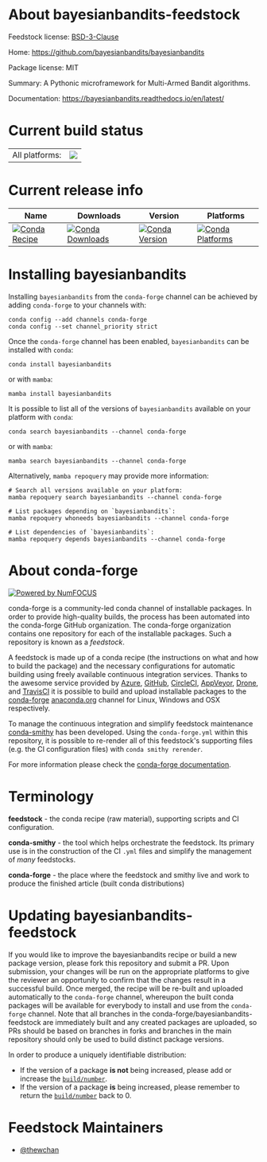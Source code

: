 About bayesianbandits-feedstock
===============================

Feedstock license: [BSD-3-Clause](https://github.com/conda-forge/bayesianbandits-feedstock/blob/main/LICENSE.txt)

Home: https://github.com/bayesianbandits/bayesianbandits

Package license: MIT

Summary: A Pythonic microframework for Multi-Armed Bandit algorithms.

Documentation: https://bayesianbandits.readthedocs.io/en/latest/

Current build status
====================


<table><tr><td>All platforms:</td>
    <td>
      <a href="https://dev.azure.com/conda-forge/feedstock-builds/_build/latest?definitionId=21989&branchName=main">
        <img src="https://dev.azure.com/conda-forge/feedstock-builds/_apis/build/status/bayesianbandits-feedstock?branchName=main">
      </a>
    </td>
  </tr>
</table>

Current release info
====================

| Name | Downloads | Version | Platforms |
| --- | --- | --- | --- |
| [![Conda Recipe](https://img.shields.io/badge/recipe-bayesianbandits-green.svg)](https://anaconda.org/conda-forge/bayesianbandits) | [![Conda Downloads](https://img.shields.io/conda/dn/conda-forge/bayesianbandits.svg)](https://anaconda.org/conda-forge/bayesianbandits) | [![Conda Version](https://img.shields.io/conda/vn/conda-forge/bayesianbandits.svg)](https://anaconda.org/conda-forge/bayesianbandits) | [![Conda Platforms](https://img.shields.io/conda/pn/conda-forge/bayesianbandits.svg)](https://anaconda.org/conda-forge/bayesianbandits) |

Installing bayesianbandits
==========================

Installing `bayesianbandits` from the `conda-forge` channel can be achieved by adding `conda-forge` to your channels with:

```
conda config --add channels conda-forge
conda config --set channel_priority strict
```

Once the `conda-forge` channel has been enabled, `bayesianbandits` can be installed with `conda`:

```
conda install bayesianbandits
```

or with `mamba`:

```
mamba install bayesianbandits
```

It is possible to list all of the versions of `bayesianbandits` available on your platform with `conda`:

```
conda search bayesianbandits --channel conda-forge
```

or with `mamba`:

```
mamba search bayesianbandits --channel conda-forge
```

Alternatively, `mamba repoquery` may provide more information:

```
# Search all versions available on your platform:
mamba repoquery search bayesianbandits --channel conda-forge

# List packages depending on `bayesianbandits`:
mamba repoquery whoneeds bayesianbandits --channel conda-forge

# List dependencies of `bayesianbandits`:
mamba repoquery depends bayesianbandits --channel conda-forge
```


About conda-forge
=================

[![Powered by
NumFOCUS](https://img.shields.io/badge/powered%20by-NumFOCUS-orange.svg?style=flat&colorA=E1523D&colorB=007D8A)](https://numfocus.org)

conda-forge is a community-led conda channel of installable packages.
In order to provide high-quality builds, the process has been automated into the
conda-forge GitHub organization. The conda-forge organization contains one repository
for each of the installable packages. Such a repository is known as a *feedstock*.

A feedstock is made up of a conda recipe (the instructions on what and how to build
the package) and the necessary configurations for automatic building using freely
available continuous integration services. Thanks to the awesome service provided by
[Azure](https://azure.microsoft.com/en-us/services/devops/), [GitHub](https://github.com/),
[CircleCI](https://circleci.com/), [AppVeyor](https://www.appveyor.com/),
[Drone](https://cloud.drone.io/welcome), and [TravisCI](https://travis-ci.com/)
it is possible to build and upload installable packages to the
[conda-forge](https://anaconda.org/conda-forge) [anaconda.org](https://anaconda.org/)
channel for Linux, Windows and OSX respectively.

To manage the continuous integration and simplify feedstock maintenance
[conda-smithy](https://github.com/conda-forge/conda-smithy) has been developed.
Using the ``conda-forge.yml`` within this repository, it is possible to re-render all of
this feedstock's supporting files (e.g. the CI configuration files) with ``conda smithy rerender``.

For more information please check the [conda-forge documentation](https://conda-forge.org/docs/).

Terminology
===========

**feedstock** - the conda recipe (raw material), supporting scripts and CI configuration.

**conda-smithy** - the tool which helps orchestrate the feedstock.
                   Its primary use is in the construction of the CI ``.yml`` files
                   and simplify the management of *many* feedstocks.

**conda-forge** - the place where the feedstock and smithy live and work to
                  produce the finished article (built conda distributions)


Updating bayesianbandits-feedstock
==================================

If you would like to improve the bayesianbandits recipe or build a new
package version, please fork this repository and submit a PR. Upon submission,
your changes will be run on the appropriate platforms to give the reviewer an
opportunity to confirm that the changes result in a successful build. Once
merged, the recipe will be re-built and uploaded automatically to the
`conda-forge` channel, whereupon the built conda packages will be available for
everybody to install and use from the `conda-forge` channel.
Note that all branches in the conda-forge/bayesianbandits-feedstock are
immediately built and any created packages are uploaded, so PRs should be based
on branches in forks and branches in the main repository should only be used to
build distinct package versions.

In order to produce a uniquely identifiable distribution:
 * If the version of a package **is not** being increased, please add or increase
   the [``build/number``](https://docs.conda.io/projects/conda-build/en/latest/resources/define-metadata.html#build-number-and-string).
 * If the version of a package **is** being increased, please remember to return
   the [``build/number``](https://docs.conda.io/projects/conda-build/en/latest/resources/define-metadata.html#build-number-and-string)
   back to 0.

Feedstock Maintainers
=====================

* [@thewchan](https://github.com/thewchan/)

